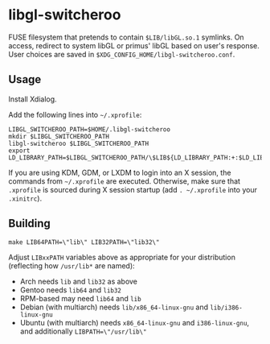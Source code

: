libgl-switcheroo
================

FUSE filesystem that pretends to contain `$LIB/libGL.so.1` symlinks. On
access, redirect to system libGL or primus' libGL based on user's response.
User choices are saved in `$XDG_CONFIG_HOME/libgl-switcheroo.conf`.


Usage
-----

Install Xdialog.

Add the following lines into `~/.xprofile`:

    LIBGL_SWITCHEROO_PATH=$HOME/.libgl-switcheroo
    mkdir $LIBGL_SWITCHEROO_PATH
    libgl-switcheroo $LIBGL_SWITCHEROO_PATH
    export LD_LIBRARY_PATH=$LIBGL_SWITCHEROO_PATH/\$LIB${LD_LIBRARY_PATH:+:$LD_LIBRARY_PATH}

If you are using KDM, GDM, or LXDM to login into an X session, the commands
from `~/.xprofile` are executed.  Otherwise, make sure that `.xprofile` is
sourced during X session startup (add `. ~/.xprofile` into your `.xinitrc`).

Building
--------

    make LIB64PATH=\"lib\" LIB32PATH=\"lib32\"

Adjust `LIBxxPATH` variables above as appropriate for your distribution
(reflecting how `/usr/lib*` are named):

* Arch needs `lib` and `lib32` as above
* Gentoo needs `lib64` and `lib32`
* RPM-based may need `lib64` and `lib`
* Debian (with multiarch) needs `lib/x86_64-linux-gnu` and `lib/i386-linux-gnu`
* Ubuntu (with multiarch) needs `x86_64-linux-gnu` and `i386-linux-gnu`, and
  additionally `LIBPATH=\"/usr/lib\"`
